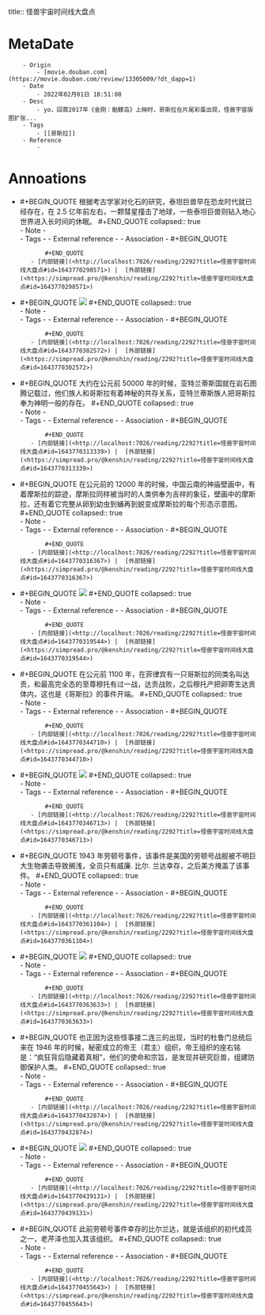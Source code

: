 title::  怪兽宇宙时间线大盘点

# MetaDate
        - Origin
            - [movie.douban.com](https://movie.douban.com/review/13305009/?dt_dapp=1)
        - Date
            - 2022年02月01日 18:51:08
        - Desc
            - yo，回首2017年《金刚：骷髅岛》上映时，哥斯拉在片尾彩蛋出现，怪兽宇宙版图扩张...
        - Tags
            - [[哥斯拉]]  
        - Reference
            - 

# Annoations

- #+BEGIN_QUOTE
根据考古学家对化石的研究，泰坦巨兽早在恐龙时代就已经存在，在 2.5 亿年前左右，一颗彗星撞击了地球，一些泰坦巨兽则钻入地心世界进入长时间的休眠。 
#+END_QUOTE
    collapsed:: true  
        - Note
            -  
        - Tags
            - 
        - External reference
            - 
        - Association
           - #+BEGIN_QUOTE
            
             #+END_QUOTE
         - [内部链接](<http://localhost:7026/reading/2292?title=怪兽宇宙时间线大盘点#id=1643770298571>) |  [外部链接](<https://simpread.pro/@kenshin/reading/2292?title=怪兽宇宙时间线大盘点#id=1643770298571>)
- #+BEGIN_QUOTE
![](https://img9.doubanio.com/view/thing_review/l/public/p5729306.webp) 
#+END_QUOTE
    collapsed:: true  
        - Note
            -  
        - Tags
            - 
        - External reference
            - 
        - Association
           - #+BEGIN_QUOTE
            
             #+END_QUOTE
         - [内部链接](<http://localhost:7026/reading/2292?title=怪兽宇宙时间线大盘点#id=1643770302572>) |  [外部链接](<https://simpread.pro/@kenshin/reading/2292?title=怪兽宇宙时间线大盘点#id=1643770302572>)
- #+BEGIN_QUOTE
大约在公元前 50000 年的时候，亚特兰蒂斯国就在岩石图腾记载过，他们族人和哥斯拉有着神秘的共存关系，亚特兰蒂斯族人把哥斯拉奉为神明一般的存在。 
#+END_QUOTE
    collapsed:: true  
        - Note
            -  
        - Tags
            - 
        - External reference
            - 
        - Association
           - #+BEGIN_QUOTE
            
             #+END_QUOTE
         - [内部链接](<http://localhost:7026/reading/2292?title=怪兽宇宙时间线大盘点#id=1643770313339>) |  [外部链接](<https://simpread.pro/@kenshin/reading/2292?title=怪兽宇宙时间线大盘点#id=1643770313339>)
- #+BEGIN_QUOTE
在公元前的 12000 年的时候，中国云南的神庙壁画中，有着摩斯拉的踪迹，摩斯拉同样被当时的人类供奉为吉祥的象征，壁画中的摩斯拉，还有着它完整从卵到幼虫到蛹再到蜕变成摩斯拉的每个形态示意图。 
#+END_QUOTE
    collapsed:: true  
        - Note
            -  
        - Tags
            - 
        - External reference
            - 
        - Association
           - #+BEGIN_QUOTE
            
             #+END_QUOTE
         - [内部链接](<http://localhost:7026/reading/2292?title=怪兽宇宙时间线大盘点#id=1643770316367>) |  [外部链接](<https://simpread.pro/@kenshin/reading/2292?title=怪兽宇宙时间线大盘点#id=1643770316367>)
- #+BEGIN_QUOTE
![](https://img1.doubanio.com/view/thing_review/l/public/p5729308.webp) 
#+END_QUOTE
    collapsed:: true  
        - Note
            -  
        - Tags
            - 
        - External reference
            - 
        - Association
           - #+BEGIN_QUOTE
            
             #+END_QUOTE
         - [内部链接](<http://localhost:7026/reading/2292?title=怪兽宇宙时间线大盘点#id=1643770319544>) |  [外部链接](<https://simpread.pro/@kenshin/reading/2292?title=怪兽宇宙时间线大盘点#id=1643770319544>)
- #+BEGIN_QUOTE
在公元前 1100 年，在菲律宾有一只哥斯拉的同类名叫达贡，和最高完全态的至尊穆托有过一战，达贡战败，之后穆托产把卵寄生达贡体内，这也是《哥斯拉》的事件开端。 
#+END_QUOTE
    collapsed:: true  
        - Note
            -  
        - Tags
            - 
        - External reference
            - 
        - Association
           - #+BEGIN_QUOTE
            
             #+END_QUOTE
         - [内部链接](<http://localhost:7026/reading/2292?title=怪兽宇宙时间线大盘点#id=1643770344710>) |  [外部链接](<https://simpread.pro/@kenshin/reading/2292?title=怪兽宇宙时间线大盘点#id=1643770344710>)
- #+BEGIN_QUOTE
![](https://img1.doubanio.com/view/thing_review/l/public/p5729307.webp) 
#+END_QUOTE
    collapsed:: true  
        - Note
            -  
        - Tags
            - 
        - External reference
            - 
        - Association
           - #+BEGIN_QUOTE
            
             #+END_QUOTE
         - [内部链接](<http://localhost:7026/reading/2292?title=怪兽宇宙时间线大盘点#id=1643770346713>) |  [外部链接](<https://simpread.pro/@kenshin/reading/2292?title=怪兽宇宙时间线大盘点#id=1643770346713>)
- #+BEGIN_QUOTE
1943 年劳顿号事件，该事件是美国的劳顿号战舰被不明巨大生物袭击导致搁浅，全员只有威廉. 比尔. 兰达幸存，之后美方掩盖了该事件。 
#+END_QUOTE
    collapsed:: true  
        - Note
            -  
        - Tags
            - 
        - External reference
            - 
        - Association
           - #+BEGIN_QUOTE
            
             #+END_QUOTE
         - [内部链接](<http://localhost:7026/reading/2292?title=怪兽宇宙时间线大盘点#id=1643770361104>) |  [外部链接](<https://simpread.pro/@kenshin/reading/2292?title=怪兽宇宙时间线大盘点#id=1643770361104>)
- #+BEGIN_QUOTE
![](https://img3.doubanio.com/view/thing_review/l/public/p5729310.webp) 
#+END_QUOTE
    collapsed:: true  
        - Note
            -  
        - Tags
            - 
        - External reference
            - 
        - Association
           - #+BEGIN_QUOTE
            
             #+END_QUOTE
         - [内部链接](<http://localhost:7026/reading/2292?title=怪兽宇宙时间线大盘点#id=1643770363633>) |  [外部链接](<https://simpread.pro/@kenshin/reading/2292?title=怪兽宇宙时间线大盘点#id=1643770363633>)
- #+BEGIN_QUOTE
也正因为这些怪事接二连三的出现，当时的杜鲁门总统后来在 1946 年的时候，秘密成立的帝王（君主）组织，帝王组织的座右铭是：“疯狂背后隐藏着真相”，他们的使命和宗旨，是发现并研究巨兽，组建防御保护人类。 
#+END_QUOTE
    collapsed:: true  
        - Note
            -  
        - Tags
            - 
        - External reference
            - 
        - Association
           - #+BEGIN_QUOTE
            
             #+END_QUOTE
         - [内部链接](<http://localhost:7026/reading/2292?title=怪兽宇宙时间线大盘点#id=1643770432874>) |  [外部链接](<https://simpread.pro/@kenshin/reading/2292?title=怪兽宇宙时间线大盘点#id=1643770432874>)
- #+BEGIN_QUOTE
![](https://img2.doubanio.com/view/thing_review/l/public/p5729313.webp) 
#+END_QUOTE
    collapsed:: true  
        - Note
            -  
        - Tags
            - 
        - External reference
            - 
        - Association
           - #+BEGIN_QUOTE
            
             #+END_QUOTE
         - [内部链接](<http://localhost:7026/reading/2292?title=怪兽宇宙时间线大盘点#id=1643770439131>) |  [外部链接](<https://simpread.pro/@kenshin/reading/2292?title=怪兽宇宙时间线大盘点#id=1643770439131>)
- #+BEGIN_QUOTE
此前劳顿号事件幸存的比尔兰达，就是该组织的初代成员之一，老芹泽也加入其该组织。 
#+END_QUOTE
    collapsed:: true  
        - Note
            -  
        - Tags
            - 
        - External reference
            - 
        - Association
           - #+BEGIN_QUOTE
            
             #+END_QUOTE
         - [内部链接](<http://localhost:7026/reading/2292?title=怪兽宇宙时间线大盘点#id=1643770455643>) |  [外部链接](<https://simpread.pro/@kenshin/reading/2292?title=怪兽宇宙时间线大盘点#id=1643770455643>)
